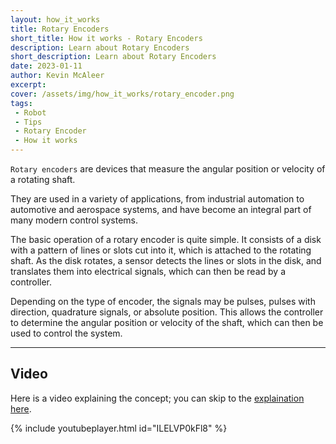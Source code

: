 ```yaml
---
layout: how_it_works
title: Rotary Encoders
short_title: How it works - Rotary Encoders
description: Learn about Rotary Encoders
short_description: Learn about Rotary Encoders
date: 2023-01-11
author: Kevin McAleer
excerpt:
cover: /assets/img/how_it_works/rotary_encoder.png
tags:
 - Robot
 - Tips
 - Rotary Encoder
 - How it works
---
```


`Rotary encoders` are devices that measure the angular position or velocity of a rotating shaft.

They are used in a variety of applications, from industrial automation to automotive and aerospace systems, and have become an integral part of many modern control systems.

The basic operation of a rotary encoder is quite simple. It consists of a disk with a pattern of lines or slots cut into it, which is attached to the rotating shaft. As the disk rotates, a sensor detects the lines or slots in the disk, and translates them into electrical signals, which can then be read by a controller.

Depending on the type of encoder, the signals may be pulses, pulses with direction, quadrature signals, or absolute position. This allows the controller to determine the angular position or velocity of the shaft, which can then be used to control the system.

---

## Video

Here is a video explaining the concept; you can skip to the [explaination here](https://youtu.be/ILELVP0kFl8?t=140).

{% include youtubeplayer.html id="ILELVP0kFl8" %}
